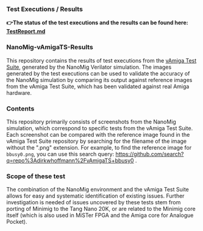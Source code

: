### Test Executions / Results

**👉The status of the test executions and the results can be found here: [TestReport.md](./TestReport.md)**


### NanoMig-vAmigaTS-Results

This repository contains the results of test executions from the [vAmiga Test Suite](https://github.com/dirkwhoffmann/vAmigaTS), generated by the NanoMig Verilator simulation. 
The images generated by the test executions can be used to validate the accuracy of the NanoMig simulation by comparing its output against reference images from the vAmiga Test Suite, which has been validated against real Amiga hardware.

### Contents

This repository primarily consists of screenshots from the NanoMig simulation, which correspond to specific tests from the vAmiga Test Suite.
Each screenshot can be compared with the reference image found in the vAmiga Test Suite repository by searching for the filename of the image without the ".png" extension. For example, to find the reference image for `bbusy0.png`, you can use this search query: https://github.com/search?q=repo%3Adirkwhoffmann%2FvAmigaTS+bbusy0 .

### Scope of these test

The combination of the NanoMig environment and the vAmiga Test Suite allows for easy and systematic identification of existing issues.
Further investigation is needed of issues uncovered by these tests stem from porting of Minimig to the Tang Nano 20K, 
or are related to the Minimig core itself (which is also used in MiSTer FPGA and the Amiga core for Analogue Pocket).
